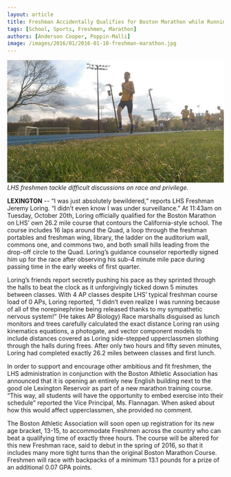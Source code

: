 ```yaml
---
layout: article
title: Freshman Accidentally Qualifies for Boston Marathon while Running to Class
tags: [School, Sports, Freshmen, Marathon]
authors: [Anderson Cooper, Poppin-Malli]
image: /images/2016/01/2016-01-10-freshman-marathon.jpg
---
```

![LHS freshmen tackle difficult discussions on race and privilege.](/images/2016/01/2016-01-10-freshman-marathon.jpg)
*LHS freshmen tackle difficult discussions on race and privilege.*

**LEXINGTON** -- “I was just absolutely bewildered,” reports LHS Freshman Jeremy Loring. “I didn’t even know I was under surveillance.” At 11:43am on Tuesday, October 20th, Loring officially qualified for the Boston Marathon on LHS’ own 26.2 mile course that contours the California-style school. The course includes 16 laps around the Quad, a loop through the freshman portables and freshman wing, library, the ladder on the auditorium wall, commons one, and commons two, and both small hills leading from the drop-off circle to the Quad. Loring’s guidance counselor reportedly signed him up for the race after observing his sub-4 minute mile pace during passing time in the early weeks of first quarter.

Loring’s friends report secretly pushing his pace as they sprinted through the halls to beat the clock as it unforgivingly ticked down 5 minutes between classes. With 4 AP classes despite LHS’ typical freshman course load of 0 APs, Loring reported, “I didn’t even realize I was running because of all of the norepinephrine being released thanks to my sympathetic nervous system!” (He takes AP Biology) Race marshalls disguised as lunch monitors and trees carefully calculated the exact distance Loring ran using kinematics equations, a photogate, and vector component models to include distances covered as Loring side-stepped upperclassmen slothing through the halls during frees. After only two hours and fifty seven minutes, Loring had completed exactly 26.2 miles between classes and first lunch.

In order to support and encourage other ambitious and fit freshmen, the LHS administration in conjunction with the Boston Athletic Association has announced that it is opening an entirely new English building next to the good ole Lexington Reservoir as part of a new marathon training course. “This way, all students will have the opportunity to embed exercise into their schedule” reported the Vice Principal, Ms. Flannagan. When asked about how this would affect upperclassmen, she provided no comment.

The Boston Athletic Association will soon open up registration for its new age bracket, 13-15, to accommodate Freshmen across the country who can beat a qualifying time of exactly three hours. The course will be altered for this new Freshman race, said to debut in the spring of 2016, so that it includes many more tight turns than the original Boston Marathon Course. Freshmen will race with backpacks of a minimum 13.1 pounds for a prize of an additional 0.07 GPA points.
